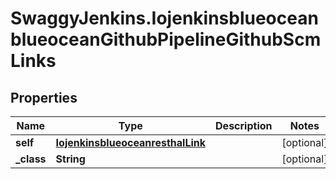 # SwaggyJenkins.IojenkinsblueoceanblueoceanGithubPipelineGithubScmLinks

## Properties
Name | Type | Description | Notes
------------ | ------------- | ------------- | -------------
**self** | [**IojenkinsblueoceanresthalLink**](IojenkinsblueoceanresthalLink.md) |  | [optional] 
**_class** | **String** |  | [optional] 


